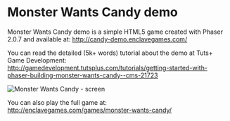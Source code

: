 Monster Wants Candy demo
========================

Monster Wants Candy demo is a simple HTML5 game created with Phaser 2.0.7 and available at: http://candy-demo.enclavegames.com/

You can read the detailed (5k+ words) tutorial about the demo at Tuts+ Game Development: http://gamedevelopment.tutsplus.com/tutorials/getting-started-with-phaser-building-monster-wants-candy--cms-21723

![Monster Wants Candy - screen](https://cms-assets.tutsplus.com/uploads/users/22/posts/21723/image/monster-demo-screens.jpg)

You can also play the full game at: http://enclavegames.com/games/monster-wants-candy/